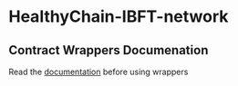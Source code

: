 # HealthyChain-IBFT-network
## Contract Wrappers Documenation
Read the [documentation](https://raw.githack.com/vladasecret/HealthyChain-IBFT-network/master/Javadoc/org/web3j/contractWrapper/package-summary.html) before using wrappers
